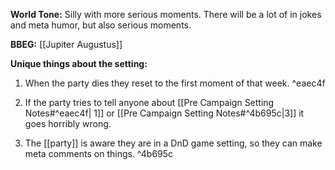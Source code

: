 **World Tone:**  Silly with more serious moments. There will be a lot of in jokes and meta humor, but also serious moments.

**BBEG:** [[Jupiter Augustus]] 

**Unique things about the setting:** 
1. When the party dies they reset to the first moment of that week. ^eaec4f

2. If the party tries to tell anyone about [[Pre Campaign Setting Notes#^eaec4f| 1]] or [[Pre Campaign Setting Notes#^4b695c|3]] it goes horribly wrong. 
3. The [[party]] is aware they are in a DnD game setting, so they can make meta comments on things. ^4b695c
